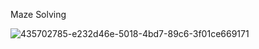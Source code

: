Maze Solving

![435702785-e232d46e-5018-4bd7-89c6-3f01ce669171](https://github.com/user-attachments/assets/f9b31926-c8ce-419e-b96e-9e3e8415ea67)







